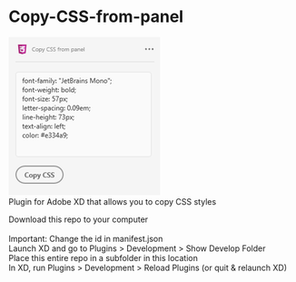 # Copy-CSS-from-panel
![Иллюстрация к проекту](img/screen.png)<br>
Plugin for Adobe XD that allows you to copy CSS styles



Download this repo to your computer<br><br>
Important: Change the id in manifest.json<br>
Launch XD and go to Plugins > Development > Show Develop Folder<br>
Place this entire repo in a subfolder in this location<br>
In XD, run Plugins > Development > Reload Plugins (or quit & relaunch XD)
